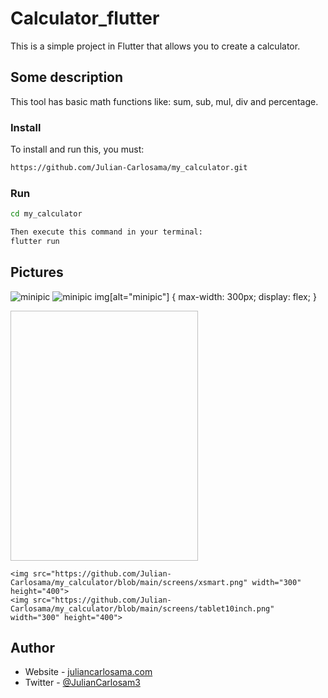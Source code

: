 # Calculator_flutter

This is a simple project in Flutter that allows you to create a calculator.

## Some description

This tool has basic math functions like: sum, sub, mul, div and percentage.

### Install

To install and run this, you must:

```bash
https://github.com/Julian-Carlosama/my_calculator.git
````
### Run 
```bash
cd my_calculator

Then execute this command in your terminal:
flutter run
````
## Pictures

![minipic](https://github.com/Julian-Carlosama/my_calculator/blob/main/screens/ImageCel1.png)
![minipic](https://github.com/Julian-Carlosama/my_calculator/blob/main/screens/xsmart.png)
img[alt="minipic"] { 
  max-width:  300px; 
  display: flex;
}
<div class="container_pictures">
    <img src=" " width="300" height="400">

    <img src="https://github.com/Julian-Carlosama/my_calculator/blob/main/screens/xsmart.png" width="300" height="400">
    <img src="https://github.com/Julian-Carlosama/my_calculator/blob/main/screens/tablet10inch.png" width="300" height="400">
</div>




## Author

- Website - [juliancarlosama.com](https://juliancarlosama.com)
- Twitter - [@JulianCarlosam3](https://www.twitter.com/JulianCarlosam3)

